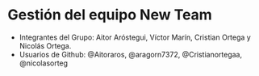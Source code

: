 # Gestión del equipo New Team
- Integrantes del Grupo: Aitor Aróstegui, Víctor Marín, Cristian Ortega y Nicolás Ortega.
- Usuarios de Github: @Aitoraros, @aragorn7372, @Cristianortegaa, @nicolasorteg
  



